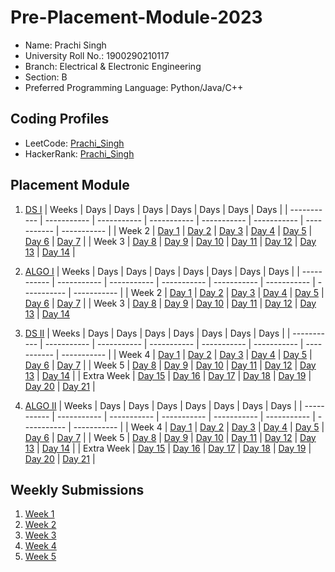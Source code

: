 # Pre-Placement-Module-2023

- Name: Prachi Singh
- University Roll No.: 1900290210117
- Branch: Electrical & Electronic Engineering
- Section: B
- Preferred Programming Language: Python/Java/C++

## Coding Profiles
- LeetCode: [Prachi_Singh](https://leetcode.com/prachi58/)
- HackerRank: [Prachi_Singh](https://www.hackerrank.com/prachisinghjata1)

## Placement Module
1. [DS I](https://github.com/prachi58/Pre-Placement-Module-2023/tree/main/DS%20I)
    | Weeks | Days | Days | Days | Days | Days | Days | Days |
    | ----------- | ----------- | ----------- | ----------- | ----------- | ----------- | ----------- | ----------- | 
    | Week 2 | [Day 1](https://github.com/prachi58/Pre-Placement-Module-2023/tree/main/DS%20I/Day%201) | [Day 2](https://github.com/prachi58/Pre-Placement-Module-2023/tree/main/DS%20I/Day%202) | [Day 3](https://github.com/prachi58/Pre-Placement-Module-2023/tree/main/DS%20I/Day%203) | [Day 4](https://github.com/prachi58/Pre-Placement-Module-2023/tree/main/DS%20I/Day%204) | [Day 5](https://github.com/prachi58/Pre-Placement-Module-2023/tree/main/DS%20I/Day%205) | [Day 6](https://github.com/prachi58/Pre-Placement-Module-2023/tree/main/DS%20I/Day%206) | [Day 7](https://github.com/prachi58/Pre-Placement-Module-2023/tree/main/DS%20I/Day%207) |
    | Week 3 | [Day 8](https://github.com/prachi58/Pre-Placement-Module-2023/tree/main/DS%20I/Day%208) | [Day 9](https://github.com/prachi58/Pre-Placement-Module-2023/tree/main/DS%20I/Day%209) | [Day 10](https://github.com/prachi58/Pre-Placement-Module-2023/tree/main/DS%20I/Day%2010) | [Day 11](https://github.com/prachi58/Pre-Placement-Module-2023/tree/main/DS%20I/Day%2011) | [Day 12](https://github.com/prachi58/Pre-Placement-Module-2023/tree/main/DS%20I/Day%2012) | [Day 13](https://github.com/prachi58/Pre-Placement-Module-2023/tree/main/DS%20I/Day%2013) | [Day 14](https://github.com/prachi58/Pre-Placement-Module-2023/tree/main/DS%20I/Day%2014) |
    
2. [ALGO I](https://github.com/prachi58/Pre-Placement-Module-2023/tree/main/ALGO%20I)
    | Weeks | Days | Days | Days | Days | Days | Days | Days |
    | ----------- | ----------- | ----------- | ----------- | ----------- | ----------- | ----------- | ----------- |
    | Week 2 | [Day 1](https://github.com/prachi58/Pre-Placement-Module-2023/tree/main/ALGO%20I/Day%201) | [Day 2](https://github.com/prachi58/Pre-Placement-Module-2023/tree/main/ALGO%20I/Day%202) | [Day 3](https://github.com/prachi58/Pre-Placement-Module-2023/tree/main/ALGO%20I/Day%203) | [Day 4](https://github.com/prachi58/Pre-Placement-Module-2023/tree/main/ALGO%20I/Day%204) | [Day 5](https://github.com/prachi58/Pre-Placement-Module-2023/tree/main/ALGO%20I/Day%205) | [Day 6](https://github.com/prachi58/Pre-Placement-Module-2023/tree/main/ALGO%20I/Day%206) | [Day 7](https://github.com/prachi58/Pre-Placement-Module-2023/tree/main/ALGO%20I/Day%207) |
    | Week 3 | [Day 8](https://github.com/prachi58/Pre-Placement-Module-2023/tree/main/ALGO%20I/Day%208) | [Day 9](https://github.com/prachi58/Pre-Placement-Module-2023/tree/main/ALGO%20I/Day%209) | [Day 10](https://github.com/prachi58/Pre-Placement-Module-2023/tree/main/ALGO%20I/Day%2010) | [Day 11](https://github.com/prachi58/Pre-Placement-Module-2023/tree/main/ALGO%20I/Day%2011) | [Day 12](https://github.com/prachi58/Pre-Placement-Module-2023/tree/main/ALGO%20I/Day%2012) | [Day 13](https://github.com/prachi58/Pre-Placement-Module-2023/tree/main/ALGO%20I/Day%2013) | [Day 14](https://github.com/prachi58/Pre-Placement-Module-2023/tree/main/ALGO%20I/Day%2014)  
    
3. [DS II](https://github.com/prachi58/Pre-Placement-Module-2023/tree/main/DS%20II)
    | Weeks | Days | Days | Days | Days | Days | Days | Days |
    | ----------- | ----------- | ----------- | ----------- | ----------- | ----------- | ----------- | ----------- |
    | Week 4 | [Day 1](https://github.com/prachi58/Pre-Placement-Module-2023/tree/main/DS%20II/Day%201) | [Day 2](https://github.com/prachi58/Pre-Placement-Module-2023/tree/main/DS%20II/Day%202) | [Day 3](https://github.com/prachi58/Pre-Placement-Module-2023/tree/main/DS%20II/Day%203) | [Day 4](https://github.com/prachi58/Pre-Placement-Module-2023/tree/main/DS%20II/Day%204) | [Day 5](https://github.com/prachi58/Pre-Placement-Module-2023/tree/main/DS%20II/Day%205) | [Day 6](https://github.com/prachi58/Pre-Placement-Module-2023/tree/main/DS%20II/Day%206) | [Day 7](https://github.com/prachi58/Pre-Placement-Module-2023/tree/main/DS%20II/Day%207) | 
    | Week 5 | [Day 8](https://github.com/prachi58/Pre-Placement-Module-2023/tree/main/DS%20II/Day%208) | [Day 9](https://github.com/prachi58/Pre-Placement-Module-2023/tree/main/DS%20II/Day%209) | [Day 10](https://github.com/prachi58/Pre-Placement-Module-2023/tree/main/DS%20II/Day%2010) | [Day 11](https://github.com/prachi58/Pre-Placement-Module-2023/tree/main/DS%20II/Day%2011) | [Day 12](https://github.com/prachi58/Pre-Placement-Module-2023/tree/main/DS%20II/Day%2012) | [Day 13](https://github.com/prachi58/Pre-Placement-Module-2023/tree/main/DS%20II/Day%2013) | [Day 14](https://github.com/prachi58/Pre-Placement-Module-2023/tree/main/DS%20II/Day%2014) |
    | Extra Week | [Day 15](https://github.com/prachi58/Pre-Placement-Module-2023/tree/main/DS%20II/Day%2015) | [Day 16](https://github.com/prachi58/Pre-Placement-Module-2023/tree/main/DS%20II/Day%2016) | [Day 17](https://github.com/prachi58/Pre-Placement-Module-2023/tree/main/DS%20II/Day%2017) | [Day 18](https://github.com/prachi58/Pre-Placement-Module-2023/tree/main/DS%20II/Day%2018) | [Day 19](https://github.com/prachi58/Pre-Placement-Module-2023/tree/main/DS%20II/Day%2019) | [Day 20](https://github.com/prachi58/Pre-Placement-Module-2023/tree/main/DS%20II/Day%2020) | [Day 21](https://github.com/prachi58/Pre-Placement-Module-2023/tree/main/DS%20II/Day%2021) |
    
4. [ALGO II](https://github.com/prachi58/Pre-Placement-Module-2023/tree/main/ALGO%20II)
    | Weeks | Days | Days | Days | Days | Days | Days | Days |
    | ----------- | ----------- | ----------- | ----------- | ----------- | ----------- | ----------- | ----------- |
    | Week 4 | [Day 1](https://github.com/prachi58/Pre-Placement-Module-2023/tree/main/ALGO%20II/Day%201) | [Day 2](https://github.com/prachi58/Pre-Placement-Module-2023/tree/main/ALGO%20II/Day%202) | [Day 3](https://github.com/prachi58/Pre-Placement-Module-2023/tree/main/ALGO%20II/Day%203) | [Day 4](https://github.com/prachi58/Pre-Placement-Module-2023/tree/main/ALGO%20II/Day%204) | [Day 5](https://github.com/prachi58/Pre-Placement-Module-2023/tree/main/ALGO%20II/Day%205) | [Day 6](https://github.com/prachi58/Pre-Placement-Module-2023/tree/main/ALGO%20II/Day%206) | [Day 7](https://github.com/prachi58/Pre-Placement-Module-2023/tree/main/ALGO%20II/Day%207) |
    | Week 5 | [Day 8](https://github.com/prachi58/Pre-Placement-Module-2023/tree/main/ALGO%20II/Day%208) | [Day 9](https://github.com/prachi58/Pre-Placement-Module-2023/tree/main/ALGO%20II/Day%209) | [Day 10](https://github.com/prachi58/Pre-Placement-Module-2023/tree/main/ALGO%20II/Day%2010) | [Day 11](https://github.com/prachi58/Pre-Placement-Module-2023/tree/main/ALGO%20II/Day%2011) | [Day 12](https://github.com/prachi58/Pre-Placement-Module-2023/tree/main/ALGO%20II/Day%2012) | [Day 13](https://github.com/prachi58/Pre-Placement-Module-2023/tree/main/ALGO%20II/Day%2013) | [Day 14](https://github.com/prachi58/Pre-Placement-Module-2023/tree/main/ALGO%20II/Day%2014) |
    | Extra Week | [Day 15](https://github.com/prachi58/Pre-Placement-Module-2023/tree/main/ALGO%20II/Day%2015) | [Day 16](https://github.com/prachi58/Pre-Placement-Module-2023/tree/main/ALGO%20II/Day%2016) | [Day 17](https://github.com/prachi58/Pre-Placement-Module-2023/tree/main/ALGO%20II/Day%2017) | [Day 18](https://github.com/prachi58/Pre-Placement-Module-2023/tree/main/ALGO%20II/Day%2018) | [Day 19](https://github.com/prachi58/Pre-Placement-Module-2023/tree/main/ALGO%20II/Day%2019) | [Day 20](https://github.com/prachi58/Pre-Placement-Module-2023/tree/main/ALGO%20II/Day%2020) | [Day 21](https://github.com/prachi58/Pre-Placement-Module-2023/tree/main/ALGO%20II/Day%2021) |

## Weekly Submissions
1. [Week 1](https://github.com/prachi58/Pre-Placement-Module-2023/tree/main/Weekly%20Submissions/Week%201)
2. [Week 2](https://github.com/prachi58/Pre-Placement-Module-2023/tree/main/Weekly%20Submissions/Week%202)
3. [Week 3](https://github.com/prachi58/Pre-Placement-Module-2023/tree/main/Weekly%20Submissions/Week%203)
4. [Week 4](https://github.com/prachi58/Pre-Placement-Module-2023/tree/main/Weekly%20Submissions/Week%204)
5. [Week 5](https://github.com/prachi58/Pre-Placement-Module-2023/tree/main/Weekly%20Submissions/Week%205)
